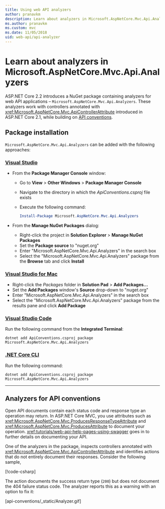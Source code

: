 ```yaml
---
title: Using web API analyzers
author: pranavkm
description: Learn about analyzers in Microsoft.AspNetCore.Mvc.Api.Analyzers
ms.author: pranavkm
ms.custom: mvc
ms.date: 11/05/2018
uid: web-api/api-analyzer
---
```

# Learn about analyzers in Microsoft.AspNetCore.Mvc.Api.Analyzers

ASP.NET Core 2.2 introduces a NuGet package containing analyzers for web API applications – `Microsoft.AspNetCore.Mvc.Api.Analyzers`. These analyzers work with controllers annotated with <xref:Microsoft.AspNetCore.Mvc.ApiControllerAttribute> introduced in ASP.NET Core 2.1, while building on [API conventions](<xref:web-api/action-return-types>).

## Package installation

`Microsoft.AspNetCore.Mvc.Api.Analyzers` can be added with the following approaches:

### [Visual Studio](#tab/visual-studio)

* From the **Package Manager Console** window:
  * Go to **View** > **Other Windows** > **Package Manager Console**
  * Navigate to the directory in which the *ApiConventions.csproj* file exists
  * Execute the following command:

    ```powershell
    Install-Package Microsoft.AspNetCore.Mvc.Api.Analyzers
    ```

* From the **Manage NuGet Packages** dialog:
  * Right-click the project in **Solution Explorer** > **Manage NuGet Packages**
  * Set the **Package source** to "nuget.org"
  * Enter "Microsoft.AspNetCore.Mvc.Api.Analyzers" in the search box
  * Select the "Microsoft.AspNetCore.Mvc.Api.Analyzers" package from the **Browse** tab and click **Install**

### [Visual Studio for Mac](#tab/visual-studio-mac)

* Right-click the *Packages* folder in **Solution Pad** > **Add Packages...**
* Set the **Add Packages** window's **Source** drop-down to "nuget.org"
* Enter "Microsoft.AspNetCore.Mvc.Api.Analyzers" in the search box
* Select the "Microsoft.AspNetCore.Mvc.Api.Analyzers" package from the results pane and click **Add Package**

### [Visual Studio Code](#tab/visual-studio-code)

Run the following command from the **Integrated Terminal**:

```console
dotnet add ApiConventions.csproj package Microsoft.AspNetCore.Mvc.Api.Analyzers
```

### [.NET Core CLI](#tab/netcore-cli)

Run the following command:

```console
dotnet add ApiConventions.csproj package Microsoft.AspNetCore.Mvc.Api.Analyzers
```

---

## Analyzers for API conventions

Open API documents contain each status code and response type an operation may return. In ASP.NET Core MVC, you use attributes such as <xref:Microsoft.AspNetCore.Mvc.ProducesResponseTypeAttribute> and <xref:Microsoft.AspNetCore.Mvc.ProducesAttribute> to document your operation. <xref:tutorials/web-api-help-pages-using-swagger> goes in to further details on documenting your API.

One of the analyzers in the package, inspects controllers annotated with <xref:Microsoft.AspNetCore.Mvc.ApiControllerAttribute> and identifies actions that do not entirely document their responses. Consider the following sample,

[!code-csharp[](api-conventions/sample/Controllers/ContactsController.cs?name=missing404docs&highlight=8-9)]

The action documents the success return type (`200`) but does not document the 404 failure status code. The analyzer reports this as a warning with an option to fix it:

[api-conventions/_static/Analyzer.gif]
